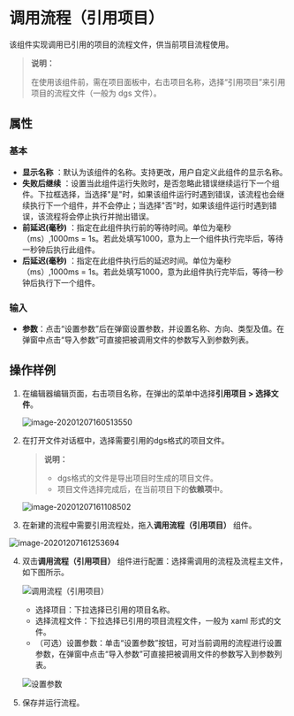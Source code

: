 # 调用流程（引用项目）

该组件实现调用已引用的项目的流程文件，供当前项目流程使用。

>**说明：**
>
>在使用该组件前，需在项目面板中，右击项目名称，选择“引用项目”来引用项目的流程文件（一般为 dgs 文件）。

## 属性

### 基本

- **显示名称** ：默认为该组件的名称。支持更改，用户自定义此组件的显示名称。
- **失败后继续** ：设置当此组件运行失败时，是否忽略此错误继续运行下一个组件。下拉框选择，当选择"是"时，如果该组件运行时遇到错误，该流程也会继续执行下一个组件，并不会停止；当选择"否"时，如果该组件运行时遇到错误，该流程将会停止执行并抛出错误。
- **前延迟(毫秒)** ：指定在此组件执行前的等待时间。单位为毫秒（ms）,1000ms = 1s。若此处填写1000，意为上一个组件执行完毕后，等待一秒钟后执行此组件。
- **后延迟(毫秒)** ：指定在此组件执行后的延迟时间。单位为毫秒（ms）,1000ms = 1s。若此处填写1000，意为此组件执行完毕后，等待一秒钟后执行下一个组件。

### 输入

- **参数**：点击“设置参数”后在弹窗设置参数，并设置名称、方向、类型及值。在弹窗中点击“导入参数”可直接把被调用文件的参数写入到参数列表。

## 操作样例

1. 在编辑器编辑页面，右击项目名称，在弹出的菜单中选择**引用项目 > 选择文件**。

   ![image-20201207160513550](https://docimages.blob.core.chinacloudapi.cn/images/Activities/image-20201207160513550.png)

2. 在打开文件对话框中，选择需要引用的dgs格式的项目文件。

    > **说明：**
    >
    > - dgs格式的文件是导出项目时生成的项目文件。
    > - 项目文件选择完成后，在当前项目下的**依赖项**中。

    ![image-20201207161108502](https://docimages.blob.core.chinacloudapi.cn/images/Activities/image-20201207161108502.png)

3. 在新建的流程中需要引用流程处，拖入**调用流程（引用项目）** 组件。

![image-20201207161253694](https://docimages.blob.core.chinacloudapi.cn/images/Activities/image-20201207161253694.png)

4. 双击**调用流程（引用项目）** 组件进行配置：选择需调用的流程及流程主文件，如下图所示。

   ![调用流程（引用项目）](https://docimages.blob.core.chinacloudapi.cn/images/Activities/workflowproject20201210.png)

    - 选择项目：下拉选择已引用的项目名称。
    - 选择流程文件：下拉选择已引用的项目流程文件，一般为 xaml 形式的文件。
    - （可选）设置参数：单击“设置参数”按钮，可对当前调用的流程进行设置参数，在弹窗中点击“导入参数”可直接把被调用文件的参数写入到参数列表。

     ![设置参数](https://docimages.blob.core.chinacloudapi.cn/images/Activities/settingargument20201217.png)

5. 保存并运行流程。